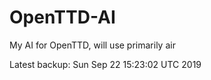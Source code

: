 # OpenTTD-AI
My AI for OpenTTD, will use primarily air

Latest backup: Sun Sep 22 15:23:02 UTC 2019
